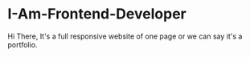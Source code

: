 # I-Am-Frontend-Developer
Hi There, It's a full responsive website of one page or we can say it's a portfolio.
